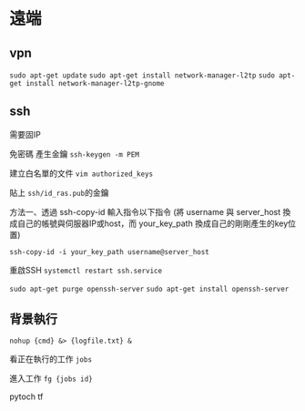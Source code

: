 # 遠端

## vpn

`sudo apt-get update`
`sudo apt-get install network-manager-l2tp`
`sudo apt-get install network-manager-l2tp-gnome`

## ssh

需要固IP

免密碼
產生金鑰
`ssh-keygen -m PEM`

建立白名單的文件
`vim authorized_keys`

貼上 `ssh/id_ras.pub`的金鑰

方法一、透過 ssh-copy-id
輸入指令以下指令
(將 username 與 server_host 換成自己的帳號與伺服器IP或host，而 your_key_path 換成自己的剛剛產生的key位置)

`ssh-copy-id -i your_key_path username@server_host`

重啟SSH `systemctl restart ssh.service`

`sudo apt-get purge openssh-server`
`sudo apt-get install openssh-server`

## 背景執行

`nohup {cmd} &> {logfile.txt} &`

看正在執行的工作
`jobs`

進入工作
`fg {jobs id}`

pytoch
tf
